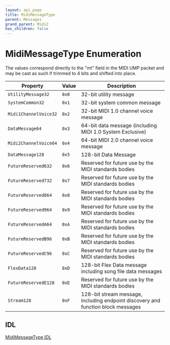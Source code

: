 ```yaml
---
layout: api_page
title: MidiMessageType
parent: Messages
grand_parent: Midi2
has_children: false
---
```


# MidiMessageType Enumeration

The values correspond directly to the "mt" field in the MIDI UMP packet and may be cast as such if trimmed to 4 bits and shifted into place.

| Property | Value | Description |
| -------- | ------- | ------ |
| `UtilityMessage32` | `0x0` | 32-bit utility message |
| `SystemCommon32` | `0x1` | 32-bit system common message |
| `Midi1ChannelVoice32` | `0x2` | 32-bit MIDI 1.0 channel voice message |
| `DataMessage64` | `0x3` | 64-bit data message (including MIDI 1.0 System Exclusive) |
| `Midi2ChannelVoice64` | `0x4` | 64-bit MIDI 2.0 channel voice message |
| `DataMessage128` | `0x5` | 128-bit Data Message |
| `FutureReserved632` | `0x6` | Reserved for future use by the MIDI standards bodies |
| `FutureReserved732` | `0x7` | Reserved for future use by the MIDI standards bodies |
| `FutureReserved864` | `0x8` | Reserved for future use by the MIDI standards bodies |
| `FutureReserved964` | `0x9` | Reserved for future use by the MIDI standards bodies |
| `FutureReservedA64` | `0xA` | Reserved for future use by the MIDI standards bodies |
| `FutureReservedB96` | `0xB` | Reserved for future use by the MIDI standards bodies |
| `FutureReservedC96` | `0xC` | Reserved for future use by the MIDI standards bodies |
| `FlexData128` | `0xD` | 128-bit Flex Data message including song file data messages |
| `FutureReservedE128` | `0xE` | Reserved for future use by the MIDI standards bodies |
| `Stream128` | `0xF` | 128-bit stream message, including endpoint discovery and function block messages |

## IDL

[MidiMessageType IDL](https://github.com/microsoft/MIDI/blob/main/src/app-sdk/winrt-core/MidiMessageTypeEnum.idl)

